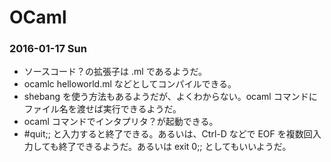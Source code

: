 # OCaml

### 2016-01-17 Sun

- ソースコード？の拡張子は .ml であるようだ。
- ocamlc helloworld.ml などとしてコンパイルできる。
- shebang を使う方法もあるようだが、よくわからない。ocaml コマンドにファイル名を渡せば実行できるようだ。
- ocaml コマンドでインタプリタ？が起動できる。
- #quit;; と入力すると終了できる。あるいは、Ctrl-D などで EOF を複数回入力しても終了できるようだ。あるいは exit 0;; としてもいいようだ。
